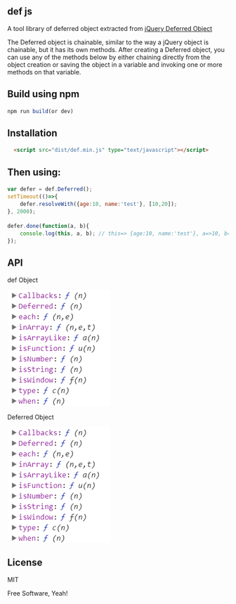 ## def js

A tool library of deferred object extracted from [jQuery Deferred Object](http://api.jquery.com/category/deferred-object/)

The Deferred object is chainable, similar to the way a jQuery object is chainable, but it has its own methods. After creating a Deferred object, you can use any of the methods below by either chaining directly from the object creation or saving the object in a variable and invoking one or more methods on that variable.



## Build using npm

``` js
npm run build(or dev)
```

## Installation

``` html
  <script src="dist/def.min.js" type="text/javascript"></script>
```

## Then using:

``` js
var defer = def.Deferred();
setTimeout(()=>{
	defer.resolveWith({age:10, name:'test'}, [10,20]);
}, 2000);

defer.done(function(a, b){
	console.log(this, a, b); // this=> {age:10, name:'test'}, a=>10, b=>20
});
```

## API

def Object

![image](https://github.com/m310851010/def/blob/master/dist/def.png)


Deferred Object

![image](https://github.com/m310851010/def/blob/master/dist/def.png)


## License
MIT

Free Software, Yeah!
